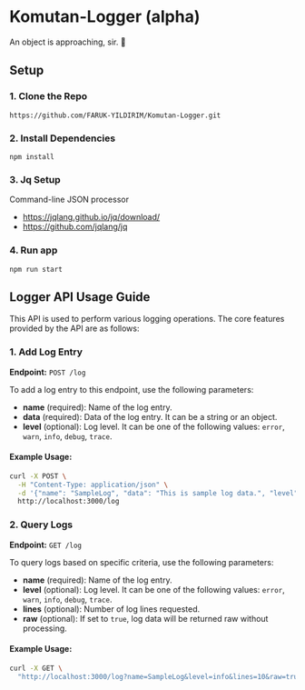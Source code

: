 # Komutan-Logger (alpha)
An object is approaching, sir. 🔭
 
## Setup

### 1. Clone the Repo
`https://github.com/FARUK-YILDIRIM/Komutan-Logger.git`

### 2. Install Dependencies
`npm install`

### 3. Jq Setup

Command-line JSON processor
- https://jqlang.github.io/jq/download/
- https://github.com/jqlang/jq

### 4. Run app 
`npm run start`

## Logger API Usage Guide

This API is used to perform various logging operations. The core features provided by the API are as follows:

### 1. Add Log Entry

**Endpoint:** `POST /log`

To add a log entry to this endpoint, use the following parameters:

-   **name** (required): Name of the log entry.
-   **data** (required): Data of the log entry. It can be a string or an object.
-   **level** (optional): Log level. It can be one of the following values: `error`, `warn`, `info`, `debug`, `trace`.

#### Example Usage:
```bash
curl -X POST \
  -H "Content-Type: application/json" \
  -d '{"name": "SampleLog", "data": "This is sample log data.", "level": "info"}' \
  http://localhost:3000/log
```

### 2. Query Logs

**Endpoint:** `GET /log`

To query logs based on specific criteria, use the following parameters:
 
-   **name** (required): Name of the log entry.
-   **level** (optional): Log level. It can be one of the following values: `error`, `warn`, `info`, `debug`, `trace`.
-   **lines** (optional): Number of log lines requested.
-   **raw** (optional): If set to `true`, log data will be returned raw without processing.

#### Example Usage:
```bash
curl -X GET \
  "http://localhost:3000/log?name=SampleLog&level=info&lines=10&raw=true"
```



